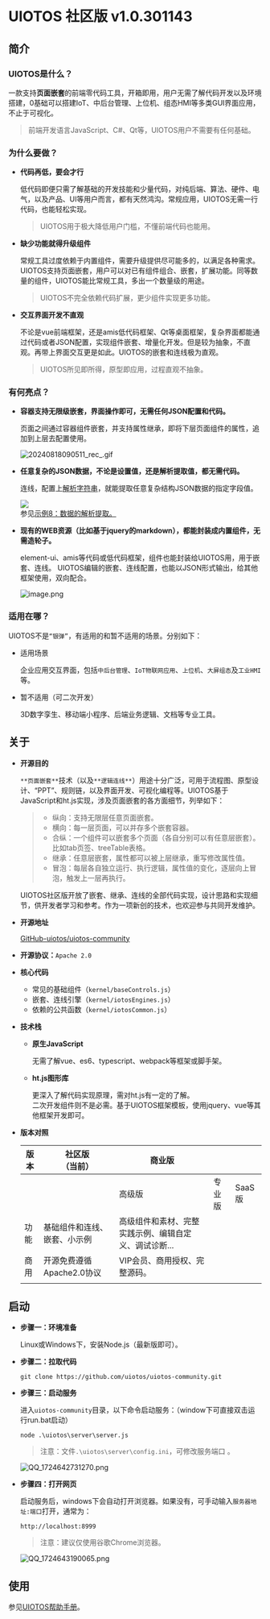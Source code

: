 # UIOTOS 社区版 v1.0.301143
## 简介

### UIOTOS是什么？

一款支持**页面嵌套**的前端零代码工具，开箱即用，用户无需了解代码开发以及环境搭建，0基础可以搭建IoT、中后台管理、上位机、组态HMI等多类GUI界面应用，不止于可视化。
    
>前端开发语言JavaScript、C#、Qt等，UIOTOS用户不需要有任何基础。

<a name="Y8OBl"></a>
### 为什么要做？

- **代码再低，要会才行**

    低代码即便只需了解基础的开发技能和少量代码，对纯后端、算法、硬件、电气，以及产品、UI等用户而言，都有天然鸿沟。常规应用，UIOTOS无需一行代码，也能轻松实现。
    > UIOTOS用于极大降低用户门槛，不懂前端代码也能用。

- **缺少功能就得升级组件**

    常规工具过度依赖于内置组件，需要升级提供尽可能多的，以满足各种需求。UIOTOS支持页面嵌套，用户可以对已有组件组合、嵌套，扩展功能。同等数量的组件，UIOTOS能比常规工具，多出一个数量级的用途。
    > UIOTOS不完全依赖代码扩展，更少组件实现更多功能。

- **交互界面开发不直观**

    不论是vue前端框架，还是amis低代码框架、Qt等桌面框架，复杂界面都能通过代码或者JSON配置，实现组件嵌套、增量化开发。但是较为抽象，不直观。再带上界面交互更是如此。UIOTOS的嵌套和连线极为直观。
    > UIOTOS所见即所得，原型即应用，过程直观不抽象。

<a name="Tg2XA"></a>
### 有何亮点？
- **容器支持无限级嵌套，界面操作即可，无需任何JSON配置和代码。** 

    页面之间通过容器组件嵌套，并支持属性继承，即将下层页面组件的属性，追加到上层去配置使用。

    ![20240818090511_rec_.gif](https://cdn.nlark.com/yuque/0/2024/gif/534201/1723943130131-26df2006-dda3-4765-b0f1-178c746b6b4a.gif#averageHue=%23254f77&clientId=u45b29602-a075-4&from=paste&height=700&id=ud99f4398&originHeight=700&originWidth=1284&originalType=binary&ratio=1&rotation=0&showTitle=false&size=633055&status=done&style=none&taskId=uccd3a0a3-41af-4c79-a0d5-6117cb06740&title=&width=1284)

- **任意复杂的JSON数据，不论是设置值，还是解析提取值，都无需代码。**

    连线，配置上[解析字符串](https://www.yuque.com/liuhuo-nc809/uiotos/zl6xhi59n2xww3oq#KfdCR)，就能提取任意复杂结构JSON数据的指定字段值。

    ![](https://cdn.nlark.com/yuque/0/2024/gif/39161281/1723174280678-4a385b23-234e-4a2e-8256-2ec8e9aff652.gif#averageHue=%23dbdce8&from=url&id=pAOsb&originHeight=1032&originWidth=2010&originalType=binary&ratio=1&rotation=0&showTitle=false&status=done&style=none&title=)<br />参见[示例8：数据的解析提取。](https://www.yuque.com/liuhuo-nc809/uiotos/yg8bvqzv5fw2kkty)

- **现有的WEB资源（比如基于jquery的markdown），都能封装成内置组件，无需造轮子。**
 
    element-ui、amis等代码或低代码框架，组件也能封装给UIOTOS用，用于嵌套、连线。
UIOTOS编辑的嵌套、连线配置，也能以JSON形式输出，给其他框架使用，双向配合。

    ![image.png](https://cdn.nlark.com/yuque/0/2024/png/534201/1723943543193-e9bb22ed-ee38-4421-9d52-f51a295c03f6.png#averageHue=%23839f91&clientId=u45b29602-a075-4&from=paste&height=962&id=RrGED&originHeight=962&originWidth=1920&originalType=binary&ratio=1&rotation=0&showTitle=false&size=214392&status=done&style=none&taskId=u70c25ddb-6ee6-4ea0-a896-392d636cba8&title=&width=1920)
    
<a name="dXcPx"></a>
### 适用在哪？
UIOTOS不是`“银弹”`，有适用的和暂不适用的场景。分别如下：

- 适用场景

    企业应用交互界面，包括`中后台管理`、`IoT物联网应用`、`上位机`、`大屏组态`及`工业HMI`等。

- 暂不适用（可二次开发）

    3D数字孪生、移动端小程序、后端业务逻辑、文档等专业工具。

## 关于
- **开源目的**

    `**页面嵌套**`技术（以及`**逻辑连线**`）用途十分广泛，可用于流程图、原型设计、“PPT”、规则链，以及界面开发、可视化编程等。UIOTOS基于JavaScript和ht.js实现，涉及页面嵌套的各方面细节，列举如下：
    > - 纵向：支持无限层任意页面嵌套。
    > - 横向：每一层页面，可以并存多个嵌套容器。
    > - 合纵：一个组件可以嵌套多个页面（各自分别可以有任意层嵌套）。比如tab页签、treeTable表格。
    > - 继承：任意层嵌套，属性都可以被上层继承，重写修改属性值。
    > - 冒泡：每层各自独立运行、执行逻辑，属性值的变化，逐层向上冒泡，触发上一层再执行。

    UIOTOS社区版开放了嵌套、继承、连线的全部代码实现，设计思路和实现细节，供开发者学习和参考。作为一项新创的技术，也欢迎参与共同开发维护。

- **开源地址**

    [GitHub-uiotos/uiotos-community](https://github.com/uiotos/uiotos-community)

- **开源协议：**`Apache 2.0`
- **核心代码**
   - 常见的基础组件（`kernel/baseControls.js`）
   - 嵌套、连线引擎（`kernel/iotosEngines.js`）
   - 依赖的公共函数（`kernel/iotosCommon.js`）
- **技术栈**
   - **原生JavaScript**

        无需了解vue、es6、typescript、webpack等框架或脚手架。

    - **ht.js图形库**

        更深入了解代码实现原理，需对ht.js有一定的了解。<br />二次开发组件则不是必需。基于UIOTOS框架模板，使用jquery、vue等其他框架开发即可。

- **版本对照**

    | 版本 | **社区版**<br />（当前） | **商业版** |  |  |
    | --- | --- | --- | --- | --- |
    |  |  | 高级版 | 专业版 | SaaS版 |
    | 功能 | 基础组件和连线、嵌套、小示例 | 高级组件和素材、完整实践示例、编辑自定义、调试诊断... |  |  |
    | 商用 | 开源免费遵循Apache2.0协议 | VIP会员、商用授权、完整源码。 |  |  |
    | | | | |  |

<a name="yHLpL"></a>
## 启动

- **步骤一：环境准备**

    Linux或Windows下，安装Node.js（最新版即可）。

- **步骤二：拉取代码**
    ```
    git clone https://github.com/uiotos/uiotos-community.git
    ```

- **步骤三：启动服务**

    进入`uiotos-community`目录，以下命令启动服务：（window下可直接双击运行run.bat启动）
    ```
    node .\uiotos\server\server.js
    ```
    > 注意：文件`.\uiotos\server\config.ini`，可修改服务端口 。

    ![QQ_1724642731270.png](https://cdn.nlark.com/yuque/0/2024/png/534201/1724642735280-13a61a1c-9ff3-4e7e-b8a4-938b42bdf850.png#averageHue=%231a1a1a&clientId=u85ea386b-53e0-4&from=paste&height=103&id=cyHkC&originHeight=103&originWidth=539&originalType=binary&ratio=1&rotation=0&showTitle=false&size=7295&status=done&style=none&taskId=u308daf2a-df88-4119-a89b-e568a61f165&title=&width=539)

- **步骤四：打开网页**

    启动服务后，windows下会自动打开浏览器。如果没有，可手动输入`服务器地址:端口`打开，通常为：
    ```
    http://localhost:8999
    ```
    > 注意：建议仅使用谷歌Chrome浏览器。	

    ![QQ_1724643190065.png](https://cdn.nlark.com/yuque/0/2024/png/534201/1724643199068-586f6e9b-84ba-4313-be24-17b10432e10d.png#averageHue=%23313843&clientId=u85ea386b-53e0-4&from=paste&height=1050&id=ucab9e6ba&originHeight=1050&originWidth=1920&originalType=binary&ratio=1&rotation=0&showTitle=false&size=294822&status=done&style=none&taskId=u968ff92a-5b11-4656-9e75-39e9fca4906&title=&width=1920)
<a name="dMCwf"></a>
## 使用

参见[UIOTOS帮助手册](https://www.yuque.com/liuhuo-nc809/uiotos?#%20%E3%80%8AUIOTOS%E3%80%8B)。


